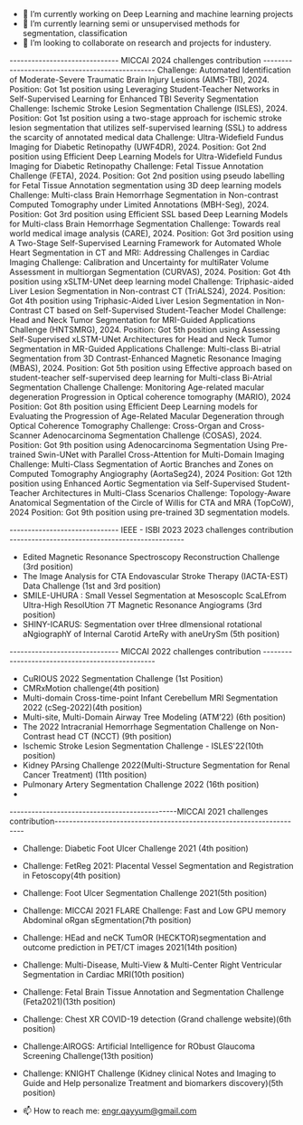 
- 🔭 I’m currently working on Deep Learning and machine learning projects
- 🌱 I’m currently learning semi or unsupervised methods for segmentation, classification
- 👯 I’m looking to collaborate on research and projects for industery.

------------------------------ MICCAI 2024 challenges contribution ------------------------------------------------
Challenge: Automated Identification of Moderate-Severe Traumatic Brain Injury Lesions (AIMS-TBI), 2024.
Position: Got 1st position using Leveraging Student-Teacher Networks in Self-Supervised Learning for Enhanced TBI Severity Segmentation
Challenge: Ischemic Stroke Lesion Segmentation Challenge (ISLES), 2024.
Position: Got 1st   position using a two-stage approach for ischemic stroke lesion segmentation that utilizes self-supervised learning (SSL) to address the scarcity of annotated medical data
Challenge: Ultra-Widefield Fundus Imaging for Diabetic Retinopathy (UWF4DR), 2024.
Position: Got 2nd position using Efficient Deep Learning Models for Ultra-Widefield Fundus Imaging for Diabetic Retinopathy
Challenge: Fetal Tissue Annotation Challenge (FETA), 2024.
Position: Got 2nd position using pseudo labelling for Fetal Tissue Annotation segmentation using 3D deep learning models
Challenge: Multi-class Brain Hemorrhage Segmentation in Non-contrast Computed Tomography under Limited Annotations (MBH-Seg), 2024.
Position: Got 3rd position using Efficient SSL based Deep Learning Models for Multi-class Brain Hemorrhage Segmentation
Challenge: Towards real world medical image analysis (CARE), 2024.
Position: Got 3rd position using A Two-Stage Self-Supervised Learning Framework for Automated Whole Heart Segmentation in CT and MRI: Addressing Challenges in Cardiac Imaging
Challenge: Calibration and Uncertainty for multiRater Volume Assessment in multiorgan Segmentation (CURVAS), 2024.
Position: Got 4th position using xSLTM-UNet deep learning model
Challenge: Triphasic-aided Liver Lesion Segmentation in Non-contrast CT (TriALS24), 2024.
Position: Got 4th position using Triphasic-Aided Liver Lesion Segmentation in Non-Contrast CT based on Self-Supervised Student-Teacher Model
Challenge: Head and Neck Tumor Segmentation for MRI-Guided Applications Challenge (HNTSMRG), 2024.
Position: Got 5th position using Assessing Self-Supervised xLSTM-UNet Architectures for Head and Neck Tumor Segmentation in MR-Guided Applications
Challenge: Multi-class Bi-atrial Segmentation from 3D Contrast-Enhanced Magnetic Resonance Imaging (MBAS), 2024.
Position: Got 5th  position using Effective approach based on student-teacher self-supervised deep learning for Multi-class Bi-Atrial Segmentation Challenge
Challenge: Monitoring Age-related macular degeneration Progression in Optical coherence tomography (MARIO), 2024
Position: Got 8th position using Efficient Deep Learning models for Evaluating the Progression of Age-Related Macular Degeneration through Optical Coherence Tomography
Challenge: Cross-Organ and Cross-Scanner Adenocarcinoma Segmentation Challenge (COSAS), 2024.
Position: Got 9th position using Adenocarcinoma Segmentation Using Pre-trained Swin-UNet with Parallel Cross-Attention for Multi-Domain Imaging
Challenge: Multi-Class Segmentation of Aortic Branches and Zones on Computed Tomography Angiography (AortaSeg24), 2024
Position: Got 12th position using Enhanced Aortic Segmentation via Self-Supervised Student-Teacher Architectures in Multi-Class Scenarios
Challenge: Topology-Aware Anatomical Segmentation of the Circle of Willis for CTA and MRA (TopCoW), 2024
Position: Got 9th position using pre-trained 3D segmentation models.


------------------------------ IEEE - ISBI 2023 2023 challenges contribution ------------------------------------------------
- Edited Magnetic Resonance Spectroscopy Reconstruction Challenge (3rd position)
- The Image Analysis for CTA Endovascular Stroke Therapy (IACTA-EST) Data Challenge (1st and 3rd position)
- SMILE-UHURA : Small Vessel Segmentation at MesoscopIc ScaLEfrom Ultra-High ResolUtion 7T Magnetic Resonance Angiograms (3rd position)
- SHINY-ICARUS: Segmentation over tHree dImensional rotational aNgiographY of Internal Carotid ArteRy with aneUrySm (5th position)


------------------------------ MICCAI 2022 challenges contribution ------------------------------------------------
- CuRIOUS 2022 Segmentation Challenge (1st Position)
- CMRxMotion challenge(4th position)
- Multi-domain Cross-time-point Infant Cerebellum MRI Segmentation 2022 (cSeg-2022)(4th position)
- Multi-site, Multi-Domain Airway Tree Modeling (ATM’22) (6th position)
- The 2022 Intracranial Hemorrhage Segmentation Challenge on Non-Contrast head CT (NCCT) (9th position)
- Ischemic Stroke Lesion Segmentation Challenge - ISLES'22(10th position)
- Kidney PArsing Challenge 2022(Multi-Structure Segmentation for Renal Cancer Treatment) (11th position)
- Pulmonary Artery Segmentation Challenge 2022 (16th position)
- 
----------------------------------------------MICCAI 2021 challenges contribution---------------------------------------------------------------------
- Challenge: Diabetic Foot Ulcer Challenge 2021 (4th position)
- Challenge: FetReg 2021: Placental Vessel Segmentation and Registration in Fetoscopy(4th position)
- Challenge: Foot Ulcer Segmentation Challenge 2021(5th position)
- Challenge: MICCAI 2021 FLARE Challenge: Fast and Low GPU memory Abdominal oRgan sEgmentation(7th position)
- Challenge: HEad and neCK TumOR (HECKTOR)segmentation and outcome prediction in PET/CT images 2021(14th position)
- Challenge: Multi-Disease, Multi-View & Multi-Center Right Ventricular Segmentation in Cardiac MRI(10th position)
- Challenge: Fetal Brain Tissue Annotation and Segmentation Challenge (Feta2021)(13th position)
- Challenge: Chest XR COVID-19 detection (Grand challenge website)(6th position)
- Challenge:AIROGS: Artificial Intelligence for RObust Glaucoma Screening Challenge(13th position)
- Challenge: KNIGHT Challenge (Kidney clinical Notes and Imaging to Guide and Help personalize Treatment and biomarkers discovery)(5th position)

- 📫 How to reach me: engr.qayyum@gmail.com
